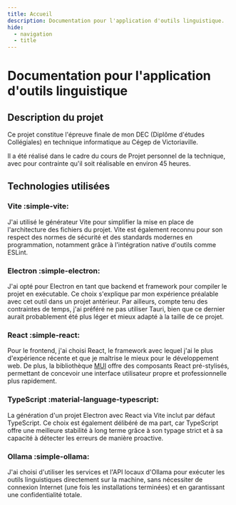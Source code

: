```yaml
---
title: Accueil
description: Documentation pour l'application d'outils linguistique.
hide:
  - navigation
  - title
---
```


# Documentation pour l'application d'outils linguistique


## Description du projet

Ce projet constitue l'épreuve finale de mon DEC (Diplôme d'études Collégiales) en technique informatique au Cégep de Victoriaville.

Il a été réalisé dans le cadre du cours de Projet personnel de la technique, avec pour contrainte qu'il soit réalisable en environ 45 heures.

## Technologies utilisées

### Vite :simple-vite:

J'ai utilisé le générateur Vite pour simplifier la mise en place de l'architecture des fichiers du projet. Vite est également reconnu pour son respect des normes de sécurité et des standards modernes en programmation, notamment grâce à l'intégration native d'outils comme ESLint.

### Electron :simple-electron:

J'ai opté pour Electron en tant que backend et framework pour compiler le projet en exécutable. Ce choix s'explique par mon expérience préalable avec cet outil dans un projet antérieur. Par ailleurs, compte tenu des contraintes de temps, j'ai préféré ne pas utiliser Tauri, bien que ce dernier aurait probablement été plus léger et mieux adapté à la taille de ce projet.

### React :simple-react:

Pour le frontend, j'ai choisi React, le framework avec lequel j'ai le plus d'expérience récente et que je maîtrise le mieux pour le développement web. De plus, la bibliothèque [MUI](https://mui.com/) offre des composants React pré-stylisés, permettant de concevoir une interface utilisateur propre et professionnelle plus rapidement.

### TypeScript :material-language-typescript:

La génération d'un projet Electron avec React via Vite inclut par défaut TypeScript. Ce choix est également délibéré de ma part, car TypeScript offre une meilleure stabilité à long terme grâce à son typage strict et à sa capacité à détecter les erreurs de manière proactive.

### Ollama :simple-ollama:

J'ai choisi d'utiliser les services et l'API locaux d'Ollama pour exécuter les outils linguistiques directement sur la machine, sans nécessiter de connexion Internet (une fois les installations terminées) et en garantissant une confidentialité totale.